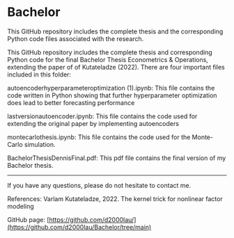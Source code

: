 # Bachelor
This GitHub repository includes the complete thesis and the corresponding Python code files associated with the research.

This GitHub repository includes the complete thesis and corresponding Python code for the final Bachelor Thesis Econometrics & Operations, extending the paper of of Kutateladze (2022). There are four important files included in this folder:

autoencoderhyperparameteroptimization (1).ipynb: This file contains the code written in Python showing that further hyperparameter optimization does lead to better forecasting performance

lastversionautoencoder.ipynb: This file contains the code used for extending the original paper by implementing autoencoders

montecarlothesis.ipynb: This file contains the code used for the Monte-Carlo simulation.

BachelorThesisDennisFinal.pdf: This pdf file contains the final version of my Bachelor thesis.

------------------------------------------------------------------------------------------------------------------------------------------------

If you have any questions, please do not hesitate to contact me.

References: Varlam Kutateladze, 2022. The kernel trick for nonlinear factor modeling

GitHub page: [https://github.com/d2000lau/](https://github.com/d2000lau/Bachelor/tree/main)
